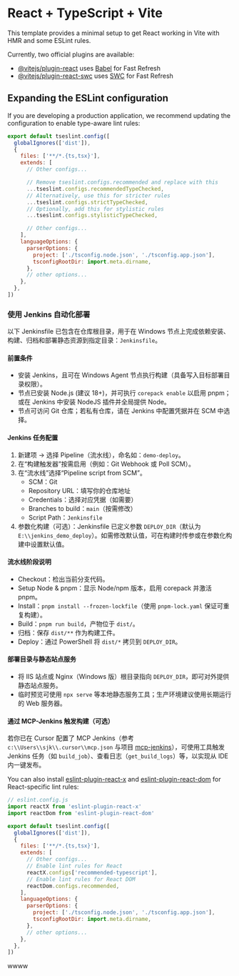 # React + TypeScript + Vite

This template provides a minimal setup to get React working in Vite with HMR and some ESLint rules.

Currently, two official plugins are available:

- [@vitejs/plugin-react](https://github.com/vitejs/vite-plugin-react/blob/main/packages/plugin-react) uses [Babel](https://babeljs.io/) for Fast Refresh
- [@vitejs/plugin-react-swc](https://github.com/vitejs/vite-plugin-react/blob/main/packages/plugin-react-swc) uses [SWC](https://swc.rs/) for Fast Refresh

## Expanding the ESLint configuration

If you are developing a production application, we recommend updating the configuration to enable type-aware lint rules:

```js
export default tseslint.config([
  globalIgnores(['dist']),
  {
    files: ['**/*.{ts,tsx}'],
    extends: [
      // Other configs...

      // Remove tseslint.configs.recommended and replace with this
      ...tseslint.configs.recommendedTypeChecked,
      // Alternatively, use this for stricter rules
      ...tseslint.configs.strictTypeChecked,
      // Optionally, add this for stylistic rules
      ...tseslint.configs.stylisticTypeChecked,

      // Other configs...
    ],
    languageOptions: {
      parserOptions: {
        project: ['./tsconfig.node.json', './tsconfig.app.json'],
        tsconfigRootDir: import.meta.dirname,
      },
      // other options...
    },
  },
])
```

### 使用 Jenkins 自动化部署

以下 Jenkinsfile 已包含在仓库根目录，用于在 Windows 节点上完成依赖安装、构建、归档和部署静态资源到指定目录：`Jenkinsfile`。

#### 前置条件
- 安装 Jenkins，且可在 Windows Agent 节点执行构建（具备写入目标部署目录权限）。
- 节点已安装 Node.js (建议 18+)，并可执行 `corepack enable` 以启用 pnpm；或在 Jenkins 中安装 NodeJS 插件并全局提供 Node。
- 节点可访问 Git 仓库；若私有仓库，请在 Jenkins 中配置凭据并在 SCM 中选择。

#### Jenkins 任务配置
1. 新建项 → 选择 Pipeline（流水线），命名如：`demo-deploy`。
2. 在“构建触发器”按需启用（例如：Git Webhook 或 Poll SCM）。
3. 在“流水线”选择“Pipeline script from SCM”。
   - SCM：Git
   - Repository URL：填写你的仓库地址
   - Credentials：选择对应凭据（如需要）
   - Branches to build：`main`（按需修改）
   - Script Path：`Jenkinsfile`
4. 参数化构建（可选）：Jenkinsfile 已定义参数 `DEPLOY_DIR`（默认为 `E:\\jenkins_demo_deploy`）。如需修改默认值，可在构建时传参或在参数化构建中设置默认值。

#### 流水线阶段说明
- Checkout：检出当前分支代码。
- Setup Node & pnpm：显示 Node/npm 版本，启用 corepack 并激活 pnpm。
- Install：`pnpm install --frozen-lockfile`（使用 `pnpm-lock.yaml` 保证可重复构建）。
- Build：`pnpm run build`，产物位于 `dist/`。
- 归档：保存 `dist/**` 作为构建工件。
- Deploy：通过 PowerShell 将 `dist/*` 拷贝到 `DEPLOY_DIR`。

#### 部署目录与静态站点服务
- 将 IIS 站点或 Nginx（Windows 版）根目录指向 `DEPLOY_DIR`，即可对外提供静态站点服务。
- 临时预览可使用 `npx serve` 等本地静态服务工具；生产环境建议使用长期运行的 Web 服务器。

#### 通过 MCP-Jenkins 触发构建（可选）
若你已在 Cursor 配置了 MCP Jenkins（参考 `c:\\Users\\sjk\\.cursor\\mcp.json` 与项目 [mcp-jenkins](https://github.com/lanbaoshen/mcp-jenkins)），可使用工具触发 Jenkins 任务（如 `build_job`）、查看日志（`get_build_logs`）等，以实现从 IDE 内一键发布。


You can also install [eslint-plugin-react-x](https://github.com/Rel1cx/eslint-react/tree/main/packages/plugins/eslint-plugin-react-x) and [eslint-plugin-react-dom](https://github.com/Rel1cx/eslint-react/tree/main/packages/plugins/eslint-plugin-react-dom) for React-specific lint rules:

```js
// eslint.config.js
import reactX from 'eslint-plugin-react-x'
import reactDom from 'eslint-plugin-react-dom'

export default tseslint.config([
  globalIgnores(['dist']),
  {
    files: ['**/*.{ts,tsx}'],
    extends: [
      // Other configs...
      // Enable lint rules for React
      reactX.configs['recommended-typescript'],
      // Enable lint rules for React DOM
      reactDom.configs.recommended,
    ],
    languageOptions: {
      parserOptions: {
        project: ['./tsconfig.node.json', './tsconfig.app.json'],
        tsconfigRootDir: import.meta.dirname,
      },
      // other options...
    },
  },
])
```
wwww
